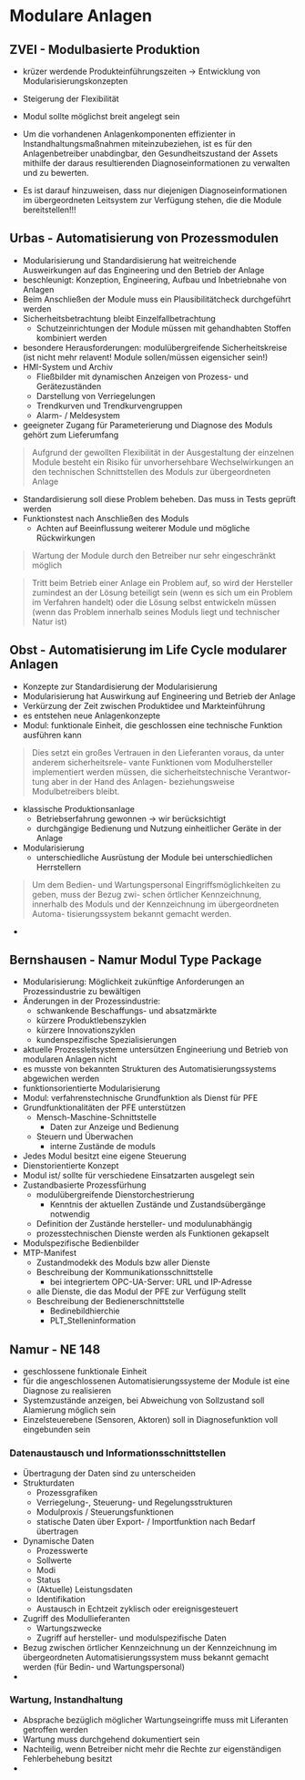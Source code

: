 # Modulare Anlagen

## ZVEI - Modulbasierte Produktion

+ krüzer werdende Produkteinführungszeiten -> Entwicklung von Modularisierungskonzepten
+ Steigerung der Flexibilität
+ Modul sollte möglichst breit angelegt sein
+ Um die vorhandenen Anlagenkomponenten effizienter in Instandhaltungsmaßnahmen miteinzubeziehen, ist es für den Anlagenbetreiber unabdingbar, den Gesundheitszustand der Assets mithilfe der daraus resultierenden Diagnoseinformationen zu verwalten und zu bewerten.

+ Es ist darauf hinzuweisen, dass nur diejenigen Diagnoseinformationen im übergeordneten Leitsystem zur Verfügung stehen, die die Module bereitstellen!!!



## Urbas - Automatisierung von Prozessmodulen

+ Modularisierung und Standardisierung hat weitreichende Ausweirkungen auf das Engineering und den Betrieb der Anlage
+ beschleunigt: Konzeption, Engineering, Aufbau und Inbetriebnahe von Anlagen
+ Beim Anschließen der Module muss ein Plausibilitätcheck durchgeführt werden
+ Sicherheitsbetrachtung bleibt Einzelfallbetrachtung
  + Schutzeinrichtungen der Module müssen mit gehandhabten Stoffen kombiniert werden
+ besondere Herausforderungen: modulübergreifende Sicherheitskreise (ist nicht mehr relavent! Module sollen/müssen eigensicher sein!)
+ HMI-System und Archiv
  + Fließbilder mit dynamischen Anzeigen von Prozess- und Gerätezuständen
  + Darstellung von Verriegelungen
  + Trendkurven und Trendkurvengruppen
  + Alarm- / Meldesystem
+ geeigneter Zugang für Parameterierung und Diagnose des Moduls gehört zum Lieferumfang

> Aufgrund der gewollten Flexibilität in der Ausgestaltung der einzelnen Module besteht ein Risiko für unvorhersehbare Wechselwirkungen an den technischen Schnittstellen des Moduls zur übergeordneten Anlage

+ Standardisierung soll diese Problem beheben. Das muss in Tests geprüft werden
+ Funktionstest nach Anschließen des Moduls
  + Achten auf Beeinflussung weiterer Module und mögliche Rückwirkungen

>  Wartung der Module durch den Betreiber nur sehr eingeschränkt möglich

> Tritt beim Betrieb einer Anlage ein Problem auf, so wird der Hersteller zumindest an der Lösung beteiligt sein (wenn es sich um ein Problem im Verfahren handelt) oder die Lösung selbst entwickeln müssen (wenn das Problem innerhalb seines Moduls liegt und technischer Natur ist)



## Obst - Automatisierung im Life Cycle modularer Anlagen

+ Konzepte zur Standardisierung der Modularisierung
+ Modularisierung hat Auswirkung auf Engineering und Betrieb der Anlage
+ Verkürzung der Zeit zwischen Produktidee und Markteinführung
+ es entstehen neue Anlagenkonzepte
+ Modul: funktionale Einheit, die geschlossen eine technische Funktion ausführen kann

> Dies setzt ein großes Vertrauen in den Lieferanten voraus, da unter anderem sicherheitsrele- vante Funktionen vom Modulhersteller implementiert werden müssen, die sicherheitstechnische Verantwor- tung aber in der Hand des Anlagen- beziehungsweise Modulbetreibers bleibt.

+ klassische Produktionsanlage
  + Betriebserfahrung gewonnen -> wir berücksichtigt
  + durchgängige Bedienung und Nutzung einheitlicher Geräte in der Anlage
+ Modularisierung
  + unterschiedliche Ausrüstung der Module bei unterschiedlichen Herrstellern

> Um dem Bedien- und Wartungspersonal Eingriffsmöglichkeiten zu geben, muss der Bezug zwi- schen örtlicher Kennzeichnung, innerhalb des Moduls und der Kennzeichnung im übergeordneten Automa- tisierungssystem bekannt gemacht werden.

+ 

## Bernshausen - Namur Modul Type Package

+ Modularisierung: Möglichkeit zukünftige Anforderungen an Prozessindustrie zu bewältigen
+ Änderungen in der Prozessindustrie:
  + schwankende Beschaffungs- und absatzmärkte
  + kürzere Produktlebenszyklen
  + kürzere Innovationszyklen
  + kundenspezifische Spezialisierungen
+ aktuelle Prozessleitsysteme untersützen Engineeriung und Betrieb von modularen Anlagen nicht
+ es musste von bekannten Strukturen des Automatisierungssystems abgewichen werden
+ funktionsorientierte Modularisierung
+ Modul: verfahrenstechnische Grundfunktion als Dienst für PFE
+ Grundfunktionalitäten der PFE unterstützen
  + Mensch-Maschine-Schnittstelle
    + Daten zur Anzeige und Bedienung
  + Steuern und Überwachen
    + interne Zustände de moduls
+ Jedes Modul besitzt eine eigene Steuerung
+ Dienstorientierte Konzept
+ Modul ist/ sollte für verschiedene Einsatzarten ausgelegt sein
+ Zustandbasierte Prozessfürhung
  + modulübergreifende Dienstorchestrierung
    + Kenntnis der aktuellen Zustände und Zustandsübergänge notwendig
  + Definition der Zustände hersteller- und modulunabhängig
  + prozesstechnischen Dienste werden als Funktionen gekapselt
+ Modulspezifische Bedienbilder
+ MTP-Manifest
  + Zustandmodekk des Moduls bzw aller Dienste
  + Beschreibung der Kommunikationsschnittstelle
    + bei integriertem OPC-UA-Server: URL und IP-Adresse
  + alle Dienste, die das Modul der PFE zur Verfügung stellt
  + Beschreibung der Bedienerschnittstelle
    + Bedinebildhierchie
    + PLT_Stelleninformation

## Namur - NE 148

+ geschlossene funktionale Einheit
+ für die angeschlossenen Automatisierungssysteme der Module ist eine Diagnose zu realisieren
+ Systemzustände anzeigen, bei Abweichung von Sollzustand soll Alamierung möglich sein
+ Einzelsteuerebene (Sensoren, Aktoren) soll in Diagnosefunktion voll eingebunden sein

### Datenaustausch und Informationsschnittstellen

+ Übertragung der Daten sind zu unterscheiden
+ Strukturdaten
  + Prozessgrafiken
  + Verriegelung-, Steuerung- und Regelungsstrukturen
  + Modulproxis / Steuerungsfunktionen
  + statische Daten über Export- / Importfunktion nach Bedarf übertragen
+ Dynamische Daten
  + Prozesswerte
  + Sollwerte
  + Modi
  + Status
  + (Aktuelle) Leistungsdaten
  + Identifikation
  + Austausch in Echtzeit zyklisch oder ereignisgesteuert
+ Zugriff des Modullieferanten
  + Wartungszwecke
  + Zugriff auf hersteller- und modulspezifische Daten
+ Bezug zwischen örtlicher Kennzeichnung un der Kennzeichnung im übergeordneten Automatisierungssystem muss bekannt gemacht werden (für Bedin- und Wartungspersonal)
+ 

### Wartung, Instandhaltung

+ Absprache bezüglich möglicher Wartungseingriffe muss mit Liferanten getroffen werden
+ Wartung muss durchgehend dokumentiert sein
+ Nachteilig, wenn Betreiber nicht mehr die Rechte zur eigenständigen Fehlerbehebung besitzt
+ 